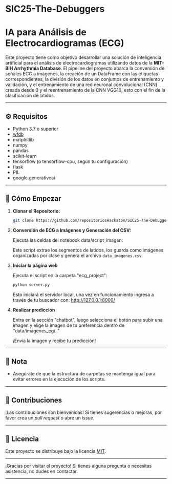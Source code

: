 # SIC25-The-Debuggers
# IA para Análisis de Electrocardiogramas (ECG)

Este proyecto tiene como objetivo desarrollar una solución de inteligencia artificial para el análisis de electrocardiogramas utilizando datos de la **MIT-BIH Arrhythmia Database**. El pipeline del proyecto abarca la conversión de señales ECG a imágenes, la creación de un DataFrame con las etiquetas correspondientes, la división de los datos en conjuntos de entrenamiento y validación, y el entrenamiento de una red neuronal convolucional (CNN) creada desde 0 y el reentrenamiento de la CNN VGG16; esto con el fin de la clasificación de latidos.

---

## ⚙️ Requisitos

- Python 3.7 o superior
- [wfdb](https://github.com/MIT-LCP/wfdb-python)
- matplotlib
- numpy
- pandas
- scikit-learn
- tensorflow (o tensorflow-cpu, según tu configuración)
- flask
- PIL
- google.generativeai

---

## 🚀 Cómo Empezar

1. **Clonar el Repositorio:**

   ```bash
   git clone https://github.com/repositoriosHackaton/SIC25-The-Debuggers.git
   ```

2. **Conversión de ECG a Imágenes y Generación del CSV:**

   Ejecuta las celdas del notebook data/script_imagen:

   Este script extrae los segmentos de latidos, los guarda como imágenes organizadas por clase y genera el archivo `data_imagenes.csv`.

3. **Iniciar la página web**

   Ejecuta el script en la carpeta "ecg_project":
   ```bash
   python server.py
   ```
   Esto iniciará el servidor local, una vez en funcionamiento ingresa a través de tu buscador con:
   http://127.0.0.1:8000/

5. **Realizar predicción**

   Entra en la sección "chatbot", luego selecciona el botón para subir una imagen y elige la imagen de
   tu preferencia dentro de "data/imagenes_eg/.."

   ¡Envía la imagen y recibe tu predicción!

---

## 📌 Nota

- Asegúrate de que la estructura de carpetas se mantenga igual para evitar errores en la ejecución de los scripts.

---

## 🤝 Contribuciones

¡Las contribuciones son bienvenidas! Si tienes sugerencias o mejoras, por favor crea un _pull request_ o abre un _issue_.

---

## 📄 Licencia

Este proyecto se distribuye bajo la licencia [MIT](LICENSE).

---

¡Gracias por visitar el proyecto! Si tienes alguna pregunta o necesitas asistencia, no dudes en contactar.

---
